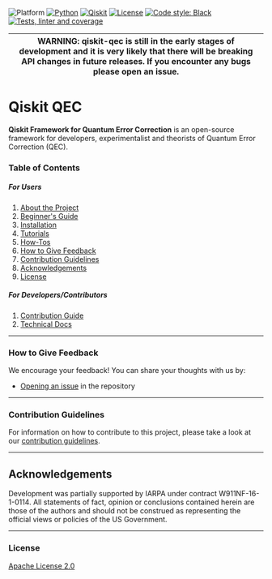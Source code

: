 ![Platform](https://img.shields.io/badge/Platform-Linux%20%7C%20macOS%20%7C%20Windows-informational)
[![Python](https://img.shields.io/badge/Python-3.7%20%7C%203.8%20%7C%203.9%20%7C%203.10-informational)](https://www.python.org/)
[![Qiskit](https://img.shields.io/badge/Qiskit-%E2%89%A5%200.34.2-6133BD)](https://github.com/Qiskit/qiskit)
[![License](https://img.shields.io/github/license/qiskit-community/quantum-prototype-template?label=License)](./LICENSE.txt)
[![Code style: Black](https://img.shields.io/badge/Code%20style-Black-000.svg)](https://github.com/psf/black)
[![Tests, linter and coverage](https://github.com/qiskit-community/qiskit-qec/actions/workflows/tests.yml/badge.svg)](https://github.com/qiskit-community/qiskit-qec/actions/workflows/tests.yml)

| WARNING: qiskit-qec is still in the early stages of development and it is very likely that there will be breaking API changes in future releases. If you encounter any bugs please open an issue. |
| --- |

# Qiskit QEC

**Qiskit Framework for Quantum Error Correction** is an open-source framework for developers, experimentalist and theorists of Quantum Error Correction (QEC).

### Table of Contents

##### For Users

1. [About the Project](./docs/project_overview.md)
2. [Beginner's Guide](./docs/beginners_guide.md)
3. [Installation](./docs/installation.md)
4. [Tutorials](./docs/tutorials)
5. [How-Tos](./docs/how_tos)
6. [How to Give Feedback](#how-to-give-feedback)
7. [Contribution Guidelines](#contribution-guidelines)
8. [Acknowledgements](#acknowledgements)
9. [License](#license)

##### For Developers/Contributors

1. [Contribution Guide](CONTRIBUTING.md)
2. [Technical Docs](docs/apidocs)

----------------------------------------------------------------------------------------------------

### How to Give Feedback

We encourage your feedback! You can share your thoughts with us by:
- [Opening an issue](https://github.com/Qiskit/qiskit-qec/issues) in the repository


----------------------------------------------------------------------------------------------------

### Contribution Guidelines

For information on how to contribute to this project, please take a look at our [contribution guidelines](./CONTRIBUTING.md).


----------------------------------------------------------------------------------------------------

## Acknowledgements

Development was partially supported by IARPA under contract W911NF-16-1-0114. All statements of fact, opinion or conclusions contained herein are those of the authors and should not be construed as representing the official views or policies of the US Government.


----------------------------------------------------------------------------------------------------

### License
[Apache License 2.0](./LICENSE.txt)
